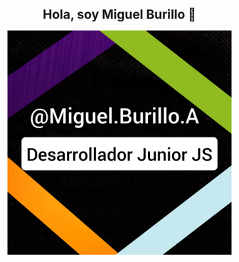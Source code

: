<div align="center">
<h1 align="center">Hola, soy Miguel Burillo 👋</h1>
</div>
<img src="https://github.com/mburillo1/mburillo1/blob/main/Githubprofile.jpg">
